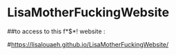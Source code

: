 # LisaMotherFuckingWebsite

##to access to this f*$*! website :

#https://lisalouaeh.github.io/LisaMotherFuckingWebsite/
